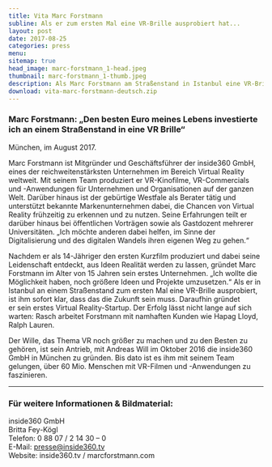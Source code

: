 ```yaml
---
title: Vita Marc Forstmann
subline: Als er zum ersten Mal eine VR-Brille ausprobiert hat...
layout: post
date: 2017-08-25
categories: press
menu:
sitemap: true
head_image: marc-forstmann_1-head.jpeg
thumbnail: marc-forstmann_1-thumb.jpeg
description: Als Marc Forstmann am Straßenstand in Istanbul eine VR-Brille ausprobiert, ist ihm sofort klar, dass das die Zukunft ist.
download: vita-marc-forstmann-deutsch.zip
---
```


### Marc Forstmann: „Den besten Euro meines Lebens investierte ich an einem Straßenstand in eine VR Brille“ 
München, im August 2017.

Marc Forstmann ist Mitgründer und Geschäftsführer der inside360 GmbH, eines der reichweitenstärksten Unternehmen im Bereich Virtual Reality weltweit. Mit seinem Team produziert er VR-Kinofilme, VR-Commercials und -Anwendungen für Unternehmen und Organisationen auf der ganzen Welt. Darüber hinaus ist der gebürtige Westfale als Berater tätig und unterstützt bekannte Markenunternehmen dabei, die Chancen von Virtual Reality frühzeitig zu erkennen und zu nutzen. Seine Erfahrungen teilt er darüber hinaus bei öffentlichen Vorträgen sowie als Gastdozent mehrerer Universitäten. „Ich möchte anderen dabei helfen, im Sinne der Digitalisierung und des digitalen Wandels ihren eigenen Weg zu gehen.“

Nachdem er als 14-Jähriger den ersten Kurzfilm produziert und dabei seine Leidenschaft entdeckt, aus Ideen Realität werden zu lassen, gründet Marc Forstmann im Alter von 15 Jahren sein erstes Unternehmen. „Ich wollte die Möglichkeit haben, noch größere Ideen und Projekte umzusetzen.“ Als er in Istanbul an einem Straßenstand zum ersten Mal eine VR-Brille ausprobiert, ist ihm sofort klar, dass das die Zukunft sein muss. Daraufhin gründet er sein erstes Virtual Reality-Startup. Der Erfolg lässt nicht lange auf sich warten: Rasch arbeitet Forstmann mit namhaften Kunden wie Hapag Lloyd, Ralph Lauren.

Der Wille, das Thema VR noch größer zu machen und zu den Besten zu gehören, ist sein Antrieb, mit Andreas Will im Oktober 2016 die inside360 GmbH in München zu gründen. Bis dato ist es ihm mit seinem Team gelungen, über 60 Mio. Menschen mit VR-Filmen und -Anwendungen zu faszinieren. 

---  

### Für weitere Informationen & Bildmaterial:	
inside360 GmbH  
Britta Fey-Kögl  
Telefon: 0 88 07 / 2 14 30 – 0   
E-Mail: presse@inside360.tv  
Website: inside360.tv / marcforstmann.com
